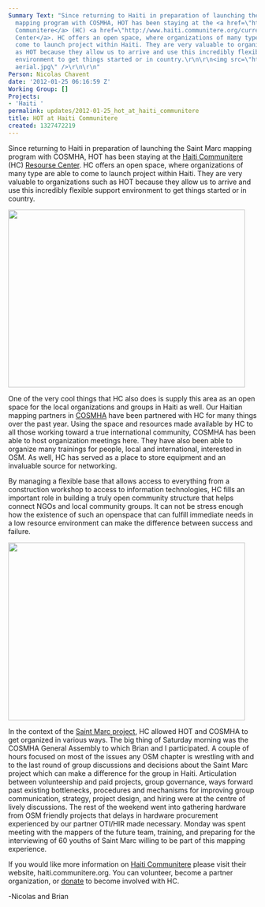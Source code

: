 ```yaml
---
Summary Text: "Since returning to Haiti in preparation of launching the Saint Marc
  mapping program with COSMHA, HOT has been staying at the <a href=\"http://www.haiti.communitere.org/\">Haiti
  Communitere</a> (HC) <a href=\"http://www.haiti.communitere.org/current-projects/resource-center\">Resourse
  Center</a>. HC offers an open space, where organizations of many type are able to
  come to launch project within Haiti. They are very valuable to organizations such
  as HOT because they allow us to arrive and use this incredibly flexible support
  environment to get things started or in country.\r\n\r\n<img src=\"http://hot.openstreetmap.org/sites/default/files/HC
  aerial.jpg\" />\r\n\r\n"
Person: Nicolas Chavent
date: '2012-01-25 06:16:59 Z'
Working Group: []
Projects:
- 'Haiti '
permalink: updates/2012-01-25_hot_at_haiti_communitere
title: HOT at Haiti Communitere
created: 1327472219
---
```

<p>Since returning to Haiti in preparation of launching the Saint Marc mapping program with COSMHA, HOT has been staying at the <a href="http://www.haiti.communitere.org/">Haiti Communitere</a> (HC) <a href="http://www.haiti.communitere.org/current-projects/resource-center">Resourse Center</a>. HC offers an open space, where organizations of many type are able to come to launch project within Haiti. They are very valuable to organizations such as HOT because they allow us to arrive and use this incredibly flexible support environment to get things started or in country.</p><p><img class="image-large" src="/sites/default/files/styles/large/public/HC%20aerial_0.jpg?itok=U1EIX2I1" alt="" width="480" height="360"></p><p>One of the very cool things that HC also does is supply this area as an open space for the local organizations and groups in Haiti as well. Our Haitian mapping partners in <a href="http://cosmha.wordpress.com/">COSMHA</a> have been partnered with HC for many things over the past year. Using the space and resources made available by HC to all those working toward a true international community, COSMHA has been able to host organization meetings here. They have also been able to organize many trainings for people, local and international, interested in OSM. As well, HC has served as a place to store equipment and an invaluable source for networking.</p><p>By managing a flexible base that allows access to everything from a construction workshop to access to information technologies, HC fills an important role in building a truly open community structure that helps connect NGOs and local community groups. It can not be stress enough how the existence of such an openspace that can fulfill immediate needs in a low resource environment can make the difference between success and failure.&nbsp;</p><p><img class="image-large" src="/sites/default/files/styles/large/public/cosmha%20at%20HC_0.jpg?itok=anSHCCYm" alt="" width="480" height="360"></p><p>In the context of the <a href="http://hot.openstreetmap.org/updates/2012-01-11_a_return_to_haiti_two_years_on">Saint Marc project</a>, HC allowed HOT and COSMHA to get organized in various ways. The big thing of Saturday morning was the COSMHA General Assembly to which Brian and I participated. A couple of hours focused on most of the issues any OSM chapter is wrestling with and to the last round of group discussions and decisions about the Saint Marc project which can make a difference for the group in Haiti. Articulation between volunteership and paid projects, group governance, ways forward past existing bottlenecks, procedures and mechanisms for improving group communication, strategy, project design, and hiring were at the centre of lively discussions. The rest of the weekend went into gathering hardware from OSM friendly projects that delays in hardware procurement experienced by our partner OTI/HIR made necessary. Monday was spent meeting with the mappers of the future team, training, and preparing for the interviewing of 60 youths of Saint Marc willing to be part of this mapping experience.</p><p>If you would like more information on <a href="http://www.haiti.communitere.org/">Haiti Communitere</a> please visit their website, haiti.communitere.org. You can volunteer, become a <a>partner organization</a>, or <a href="http://www.haiti.communitere.org/donate">donate</a> to become involved with HC.</p><p>-Nicolas and Brian</p>
